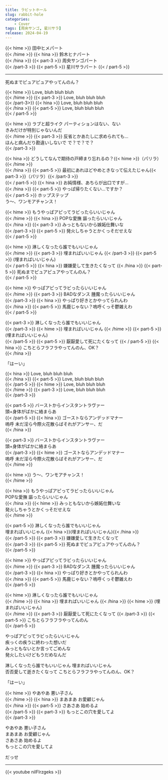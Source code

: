 ```yaml
---
title: ラビットホール
slug: rabbit-hole
categories:
    - Cover
tags: [周央サンゴ, 星川サラ]
release: 2024-04-19
---
```


{{< hime >}}
田中ヒメパート  
{{< /hime >}}
{{< hina >}}
鈴木ヒナパート  
{{< /hina >}}
{{< part-3 >}}
周央サンゴパート  
{{< /part-3 >}}
{{<  part-5 >}}
星川サラパート
{{< / part-5 >}}

---

死ぬまでピュアピュアやってんのん？  

{{< hime >}}
Love, bluh bluh bluh  
{{< /hime >}}
{{< part-3 >}}
Love, bluh bluh bluh  
{{< /part-3>}}
{{< hina >}}
Love, bluh bluh bluh  
{{< /hina >}}
{{<  part-5 >}}
Love, bluh bluh bluh  
{{< / part-5 >}}

{{< hime >}}
ラブと超ライク パーティションはない、ない  
きみだけが特別じゃないんだ  
{{< /hime >}}
{{< part-3 >}}
反省とかあたしに求められても…  
ほんと病んだり勘違いしないで で？で？で？  
{{< /part-3 >}}

{{< hina >}}
どうしてなんで期待の戸締まり忘れるの？{{< hime >}}（パリラ）{{< /hime >}}  
{{< /hina >}}
{{<  part-5 >}}
最初にあれほどやめときなって伝えたじゃん{{< part-3 >}}（パリラ）{{< /part-3 >}}  
{{< / part-5 >}}
{{< hina >}}
お純情様、あちらが出口ですが…  
{{< /hina >}}
{{<  part-5 >}}
やっぱ帰りたくない…ですか？  
{{< / part-5 >}}
ホップステップ  
う～、ワンモアチャンス！  

{{< hime >}}
もうやっぱアピってラビったらいいじゃん  
{{< /hime >}}
{{< hina >}}
POPな愛撫 謳ったらいいじゃん  
{{< /hina >}}
{{< part-3 >}}
みっともないから嫉妬仕舞いな  
{{< /part-3 >}}
{{<  part-5 >}}
発火しちゃうとかくっそだせえな  
{{< / part-5 >}}

{{< hime >}}
淋しくなったら誰でもいいじゃん  
{{< /hime >}}
{{< part-3 >}}
埋まればいいじゃん 
{{< /part-3 >}}
{{<  part-5 >}}
(埋まればいいじゃん)  
{{< / part-5 >}}
{{< hina >}}
嫌嫌愛して生きたくなって 
{{< /hina >}}
{{<  part-5 >}}
死ぬまでピュアピュアやってんのん？  
{{< / part-5 >}}

{{< hime >}}
やっぱアピってラビったらいいじゃん  
{{< /hime >}}
{{< part-3 >}}
BADなダンス 腫魔ったらいいじゃん  
{{< /part-3 >}}
{{< hina >}}
やっぱり好きとかやってられんわ  
{{< /hina >}}
{{<  part-5 >}}
馬鹿じゃない？嗚呼くっそ鬱雑えわ  
{{< / part-5 >}}

{{< part-3 >}}
淋しくなったら誰でもいいじゃん  
{{< /part-3 >}}
{{< hime >}}
埋まればいいじゃん 
{{< /hime >}}
{{< part-5 >}}
(埋まればいいじゃん)  
{{< /part-5 >}}
{{<  part-5 >}}
厭厭愛して死にたくなって 
{{< / part-5 >}}
{{< hina >}}
こちとらフラフラやってんのん、OK？  
{{< /hina >}}

「はーい」  

{{< hina >}}
Love, bluh bluh bluh  
{{< /hina >}}
{{< part-5 >}}
Love, bluh bluh bluh  
{{< /part-5 >}}
{{< hime >}}
Love, bluh bluh bluh  
{{< /hime >}}
{{< part-3 >}}
Love, bluh bluh bluh  
{{< /part-3 >}}

{{< part-5 >}}
バーストからインスタントラヴァー  
頭+身体がばかに絡まらあ  
{{< /part-5 >}}
{{< hina >}}
ゴーストならアンデッドマナー  
嗚呼 未だ淫ら今際火花散らばそれがアンサー、だ  
{{< /hina >}}

{{< part-3 >}}
バーストからインスタントラヴァー  
頭+身体がばかに絡まらあ  
{{< /part-3 >}}
{{< hime >}}
ゴーストならアンデッドマナー  
嗚呼 未だ淫ら今際火花散らばそれがアンサー、だ  
{{< /hime >}}

{{< hime >}}
う～、ワンモアチャンス！  
{{< /hime >}}

{{< hina >}}
もうやっぱアピってラビったらいいじゃん  
POPな愛撫 謳ったらいいじゃん  
{{< /hina >}}
{{< hime >}}
みっともないから嫉妬仕舞いな  
発火しちゃうとかくっそだせえな  
{{< /hime >}}

{{< part-5 >}}
淋しくなったら誰でもいいじゃん  
埋まればいいじゃん {{< hina >}}(埋まればいいじゃん){{< /hina >}}  
{{< /part-5 >}}
{{< part-3 >}}
嫌嫌愛して生きたくなって  
{{< /part-3 >}}
{{< part-5 >}}
死ぬまでピュアピュアやってんのん？  
{{< /part-5 >}}

{{< hime >}}
やっぱアピってラビったらいいじゃん  
{{< /hime >}}
{{< part-3 >}}
BADなダンス 腫魔ったらいいじゃん  
{{< /part-3 >}}
{{< hina >}}
やっぱり好きとかやってられんわ  
{{< /hina >}}
{{< part-5 >}}
馬鹿じゃない？嗚呼くっそ鬱雑えわ  
{{< /part-5 >}}

{{< hime >}}
淋しくなったら誰でもいいじゃん  
{{< /hime >}}
{{< hina >}}
埋まればいいじゃん 
{{< /hina >}}
{{< hime >}}
(埋まればいいじゃん)  
{{< /hime >}}
{{< part-3 >}}
厭厭愛して死にたくなって 
{{< /part-3 >}}
{{< part-5 >}}
こちとらフラフラやってんのん  
{{< /part-5 >}}

やっぱアピってラビったらいいじゃん  
疾っくの疾うに終わった想いだ  
みっともないとか言ってごめんな  
発火したいけどもうだめなんだ  

淋しくなったら誰でもいいじゃん 埋まればいいじゃん  
否否愛して逝きたくなって こちとらフラフラやってんのん、OK？  

「はーい」  

{{< hime >}}
やあやあ 悪い子さん  
{{< /hime >}}
{{< hina >}}
まあまあ お愛顧じゃん  
{{< /hina >}}
{{< part-5 >}}
さあさあ 始めるよ  
{{< /part-5 >}}
{{< part-3 >}}
もっとこの穴を愛してよ  
{{< /part-3 >}}

やあやあ 悪い子さん  
まあまあ お愛顧じゃん  
さあさあ 始めるよ  
もっとこの穴を愛してよ  

だっせ  


---

{{< youtube nilFlrzgeks >}}